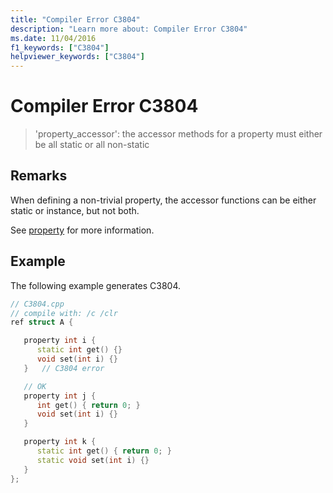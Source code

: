 ```yaml
---
title: "Compiler Error C3804"
description: "Learn more about: Compiler Error C3804"
ms.date: 11/04/2016
f1_keywords: ["C3804"]
helpviewer_keywords: ["C3804"]
---
```

# Compiler Error C3804

> 'property_accessor': the accessor methods for a property must either be all static or all non-static

## Remarks

When defining a non-trivial property, the accessor functions can be either static or instance, but not both.

See [property](../../extensions/property-cpp-component-extensions.md) for more information.

## Example

The following example generates C3804.

```cpp
// C3804.cpp
// compile with: /c /clr
ref struct A {

   property int i {
      static int get() {}
      void set(int i) {}
   }   // C3804 error

   // OK
   property int j {
      int get() { return 0; }
      void set(int i) {}
   }

   property int k {
      static int get() { return 0; }
      static void set(int i) {}
   }
};
```
